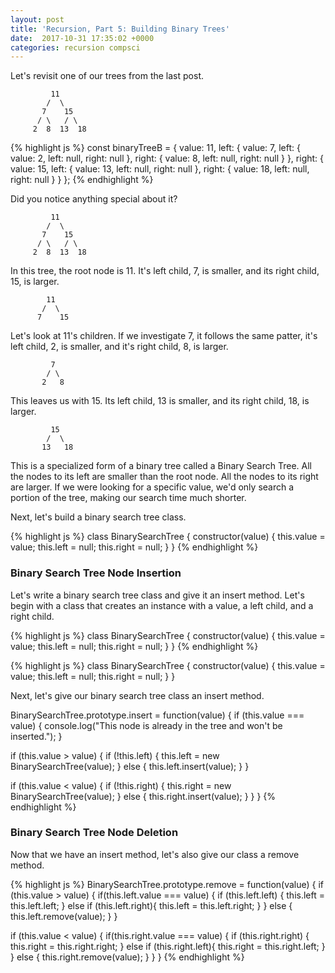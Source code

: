```yaml
---
layout: post
title: 'Recursion, Part 5: Building Binary Trees'
date:  2017-10-31 17:35:02 +0000 
categories: recursion compsci
---
```


Let's revisit one of our trees from the last post.


	         11
	        /  \
	       7    15
	      / \   / \
	     2  8  13  18


{% highlight js %}
const binaryTreeB = {
  value: 11, 
  left: {
    value: 7, 
    left: {
      value: 2, 
      left: null, 
      right: null
    }, 
    right: {
      value: 8, 
      left: null, 
      right: null
    }
  }, 
  right: {
    value: 15,
    left: {
      value: 13, 
      left: null, 
      right: null
    }, 
    right: {
      value: 18, 
      left: null, 
      right: null
    }
  }
};
{% endhighlight %}

Did you notice anything special about it?

	         11
	        /  \
	       7    15
	      / \   / \
	     2  8  13  18

In this tree, the root node is 11. It's left child, 7, is smaller, and its right child, 15, is larger.  

            11
           /  \
          7    15

Let's look at 11's children.  If we investigate 7, it follows the same patter, it's left child, 2, is smaller, and it's right child, 8, is larger. 

             7
            / \
           2   8

 This leaves us with 15.  Its left child, 13 is smaller, and its right child, 18, is larger.

             15
            /  \
           13   18

This is a specialized form of a binary tree called a Binary Search Tree.  All the nodes to its left are smaller than the root node.  All the nodes to its right are larger.  If we were looking for a specific value, we'd only search a portion of the tree, making our search time much shorter.

Next, let's build a binary search tree class.

{% highlight js %}
class BinarySearchTree {
  constructor(value) {
    this.value = value;
    this.left = null;
    this.right = null;
  }
}
{% endhighlight %}

### Binary Search Tree Node Insertion

Let's write a binary search tree class and give it an insert method.  Let's begin with a class that creates an instance with a value, a left child, and a right child.

{% highlight js %}
class BinarySearchTree {
  constructor(value) {
    this.value = value;
    this.left = null;
    this.right = null;
  }
}
{% endhighlight %}

{% highlight js %}
class BinarySearchTree {
  constructor(value) {
    this.value = value;
    this.left = null;
    this.right = null;
  }
}

Next, let's give our binary search tree class an insert method.

BinarySearchTree.prototype.insert = function(value) {
 if (this.value === value) {
   console.log("This node is already in the tree and won't be inserted."); 
 }

 if (this.value > value) {
   if (!this.left) {
     this.left = new BinarySearchTree(value);
   } else {
     this.left.insert(value);
   } 
 } 

if (this.value < value) {
  if (!this.right) {
     this.right = new BinarySearchTree(value);
    } else {
      this.right.insert(value);
    }
  }
}
{% endhighlight %}

### Binary Search Tree Node Deletion 

Now that we have an insert method, let's also give our class a remove method.

{% highlight js %}
BinarySearchTree.prototype.remove = function(value) {
  if (this.value > value) {
    if(this.left.value === value) {
      if (this.left.left) {
        this.left = this.left.left;
      } else if (this.left.right){
        this.left = this.left.right;
      }
    } else {
      this.left.remove(value);
    }
  }

  if (this.value < value) {
    if(this.right.value === value) {
      if (this.right.right) {
        this.right = this.right.right;
      } else if (this.right.left){
        this.right = this.right.left;
      }
    } else {
      this.right.remove(value);
    }
  }
}
{% endhighlight %}